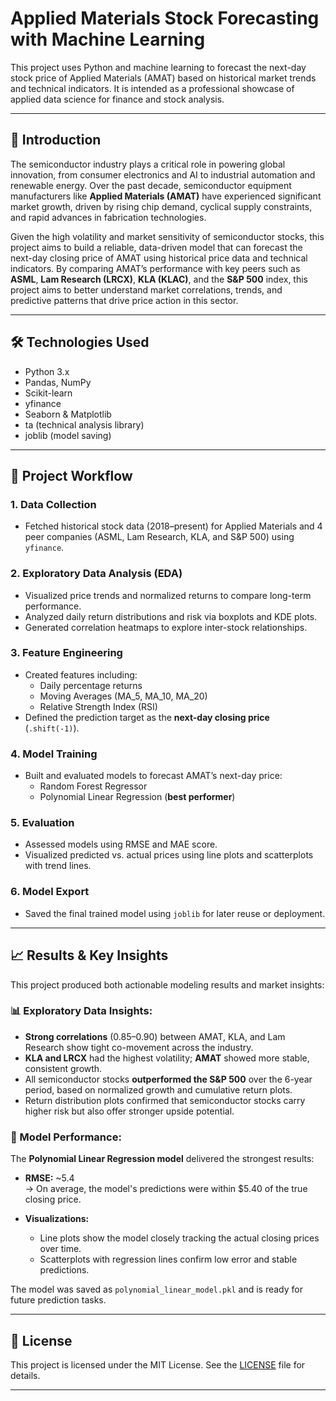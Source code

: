 # Applied Materials Stock Forecasting with Machine Learning
This project uses Python and machine learning to forecast the next-day stock price of Applied Materials (AMAT) based on historical market trends and technical indicators. It is intended as a professional showcase of applied data science for finance and stock analysis.

---

## 📘 Introduction

The semiconductor industry plays a critical role in powering global innovation, from consumer electronics and AI to industrial automation and renewable energy. Over the past decade, semiconductor equipment manufacturers like **Applied Materials (AMAT)** have experienced significant market growth, driven by rising chip demand, cyclical supply constraints, and rapid advances in fabrication technologies.

Given the high volatility and market sensitivity of semiconductor stocks, this project aims to build a reliable, data-driven model that can forecast the next-day closing price of AMAT using historical price data and technical indicators. By comparing AMAT’s performance with key peers such as **ASML**, **Lam Research (LRCX)**, **KLA (KLAC)**, and the **S&P 500** index, this project aims to better understand market correlations, trends, and predictive patterns that drive price action in this sector.

---

## 🛠️ Technologies Used

- Python 3.x
- Pandas, NumPy
- Scikit-learn
- yfinance
- Seaborn & Matplotlib
- ta (technical analysis library)
- joblib (model saving)

---

## 🔄 Project Workflow

### 1. Data Collection
- Fetched historical stock data (2018–present) for Applied Materials and 4 peer companies (ASML, Lam Research, KLA, and S&P 500) using `yfinance`.

### 2. Exploratory Data Analysis (EDA)
- Visualized price trends and normalized returns to compare long-term performance.
- Analyzed daily return distributions and risk via boxplots and KDE plots.
- Generated correlation heatmaps to explore inter-stock relationships.

### 3. Feature Engineering
- Created features including:
  - Daily percentage returns
  - Moving Averages (MA_5, MA_10, MA_20)
  - Relative Strength Index (RSI)
- Defined the prediction target as the **next-day closing price** (`.shift(-1)`).

### 4. Model Training
- Built and evaluated models to forecast AMAT’s next-day price:
  - Random Forest Regressor
  - Polynomial Linear Regression (**best performer**)

### 5. Evaluation
- Assessed models using RMSE and MAE score.
- Visualized predicted vs. actual prices using line plots and scatterplots with trend lines.

### 6. Model Export
- Saved the final trained model using `joblib` for later reuse or deployment.

---

## 📈 Results & Key Insights

This project produced both actionable modeling results and market insights:

### 📊 Exploratory Data Insights:
- **Strong correlations** (0.85–0.90) between AMAT, KLA, and Lam Research show tight co-movement across the industry.
- **KLA and LRCX** had the highest volatility; **AMAT** showed more stable, consistent growth.
- All semiconductor stocks **outperformed the S&P 500** over the 6-year period, based on normalized growth and cumulative return plots.
- Return distribution plots confirmed that semiconductor stocks carry higher risk but also offer stronger upside potential.

### 🤖 Model Performance:
The **Polynomial Linear Regression model** delivered the strongest results:

- **RMSE:** ~5.4  
  → On average, the model's predictions were within $5.40 of the true closing price.
  
- **Visualizations:**  
  - Line plots show the model closely tracking the actual closing prices over time.  
  - Scatterplots with regression lines confirm low error and stable predictions.

The model was saved as `polynomial_linear_model.pkl` and is ready for future prediction tasks.

---

## 📄 License

This project is licensed under the MIT License. See the [LICENSE](./LICENSE) file for details.

---
